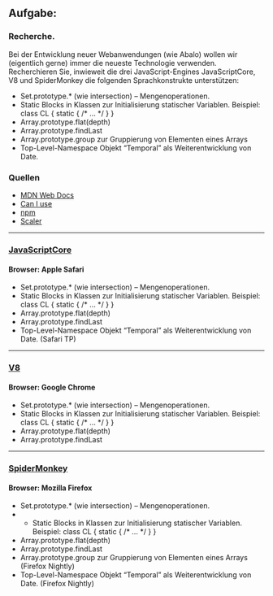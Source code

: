 ## Aufgabe:
### Recherche.
Bei der Entwicklung neuer Webanwendungen (wie Abalo) wollen wir
(eigentlich gerne) immer die neueste Technologie verwenden. Recherchieren Sie,
inwieweit die drei JavaScript-Engines JavaScriptCore, V8 und SpiderMonkey die
folgenden Sprachkonstrukte unterstützen:

- Set.prototype.* (wie intersection) – Mengenoperationen.
- Static Blocks in Klassen zur Initialisierung statischer Variablen. Beispiel:
class CL { static { /* … */ } }
- Array.prototype.flat(depth)
- Array.prototype.findLast
- Array.prototype.group zur Gruppierung von Elementen eines Arrays
- Top-Level-Namespace Objekt “Temporal” als Weiterentwicklung von Date.

### Quellen
- [MDN Web Docs](https://developer.mozilla.org/en-US/)
- [Can I use](https://caniuse.com/)
- [npm](https://www.npmjs.com/package/array.prototype.group)
- [Scaler](https://www.scaler.com/topics/javascript-group-by/)

---

### <u>JavaScriptCore</u>
#### Browser: Apple Safari
- Set.prototype.* (wie intersection) – Mengenoperationen.
- Static Blocks in Klassen zur Initialisierung statischer Variablen. Beispiel:
    class CL { static { /* … */ } }
- Array.prototype.flat(depth)
- Array.prototype.findLast
- Top-Level-Namespace Objekt “Temporal” als Weiterentwicklung von Date. (Safari TP)


---

### <u>V8</u>
#### Browser: Google Chrome
- Set.prototype.* (wie intersection) – Mengenoperationen.
- Static Blocks in Klassen zur Initialisierung statischer Variablen. Beispiel:
  class CL { static { /* … */ } }
- Array.prototype.flat(depth)
- Array.prototype.findLast

---


### <u>SpiderMonkey</u>
#### Browser: Mozilla Firefox
- Set.prototype.* (wie intersection) – Mengenoperationen.
- - Static Blocks in Klassen zur Initialisierung statischer Variablen. Beispiel:
    class CL { static { /* … */ } }
- Array.prototype.flat(depth)
- Array.prototype.findLast
- Array.prototype.group zur Gruppierung von Elementen eines Arrays (Firefox Nightly)
- Top-Level-Namespace Objekt “Temporal” als Weiterentwicklung von Date. (Firefox Nightly)




